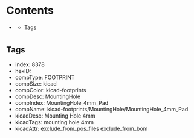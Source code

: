 



Contents
========

* [](#)
	* [Tags](#tags)

# 

## Tags

- index: 8378
- hexID: 
- oompType: FOOTPRINT
- oompSize: kicad
- oompColor: kicad-footprints
- oompDesc: MountingHole
- oompIndex: MountingHole_4mm_Pad
- oompName: kicad-footprints/MountingHole/MountingHole_4mm_Pad
- kicadDesc: Mounting Hole 4mm
- kicadTags: mounting hole 4mm
- kicadAttr: exclude_from_pos_files exclude_from_bom
